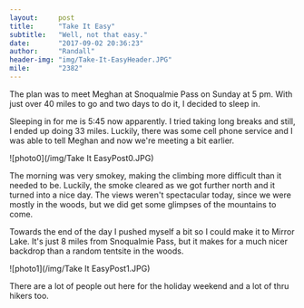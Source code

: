 ```yaml
---
layout:     post
title:      "Take It Easy"
subtitle:   "Well, not that easy."
date:       "2017-09-02 20:36:23"
author:     "Randall"
header-img: "img/Take-It-EasyHeader.JPG"
mile:       "2382"
---
```

The plan was to meet Meghan at Snoqualmie Pass on Sunday at 5 pm. With just over 40 miles to go and two days to do it, I decided to sleep in.

Sleeping in for me is 5:45 now apparently. I tried taking long breaks and still, I ended up doing 33 miles. Luckily, there was some cell phone service and I was able to tell Meghan and now we're meeting a bit earlier.

![photo0](/img/Take It EasyPost0.JPG)

The morning was very smokey, making the climbing more difficult than it needed to be. Luckily, the smoke cleared as we got further north and it turned into a nice day. The views weren't spectacular today, since we were mostly in the woods, but we did get some glimpses of the mountains to come.

Towards the end of the day I pushed myself a bit so I could make it to Mirror Lake. It's just 8 miles from Snoqualmie Pass, but it makes for a much nicer backdrop than a random tentsite in the woods.

![photo1](/img/Take It EasyPost1.JPG)

There are a lot of people out here for the holiday weekend and a lot of thru hikers too.
